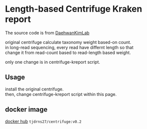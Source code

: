 # Length-based Centrifuge Kraken report

The source code is from [DaehwanKimLab](https://github.com/DaehwanKimLab/centrifuge)

original centrifuge calculate taxonomy weight based-on count.\
in long-read sequencing, every read have differnt length so that\
change it from read-count based to read-length based weight.

only one change is in centrifuge-kreport script.

## Usage

install the original centrifuge.\
then, change centrifuge-kreport script within this page.

## docker image

[docker hub](https://hub.docker.com/repository/docker/tjdrns27/centrifuge)
`tjdrns27/centrifuge:v0.2`
